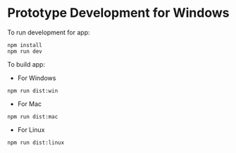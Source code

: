 # Prototype Development for Windows
To run development for app:
```
npm install
npm run dev
```
To build app:
- For Windows
```
npm run dist:win
```
- For Mac
```
npm run dist:mac
```
- For Linux
```
npm run dist:linux
```

<!-- 1. npm create vite & select your desired variant
2. create ./src/ui directory & move all contents in ./src into ./src/ui 
3. in vite.config.js, add:
    ```
    "base": "./"
    build: {
        outDir: 'dist-react',
    },
    ```
    so that it creates a 'dist-react folder' to store .html files
4. npm install --save-dev electron to install electron
5. create a ./src/electron directory & add a main.js (w/ electron.js code) file inside 
6. in package.json, under "scripts"
    ```
    "dev":"npx concurrently \"vite\" \"cross-env NODE_ENV=development electron .\""
    ```
7. for building the app, create an electron-builder.json file under root dir, and enter
    ```
    {
        "appId": "your.package.name",
        "files": ["src", "dist-react"],
        "icon": "your-image-name",
        "mac": {
            "target": "dmg"
        },
        "linux": {
            "target": "AppImage",
            "category": "Utility"
        },
        "win": {
            "target": ["portable", "msi"]
        }
    }
    ```
8. in package.json, add .js in ur "main" dir, then under "scripts" add:
    ```
    "dist:mac": "npm run build && electron-builder --mac --arm64",
    "dist:win": "npm run build && electron-builder --win --x64",
    "dist:linux": "npm run build && electron-builder --linux --x64"
    ```
9. run cmd as admin, and run command "npm run dist:name" to build
10. to implement hot-module reloading for electron:
    - "npm i --save-dev cross-env"
    - go to package.json, edit "dev:electron" value to "cross-env NODE_ENV=development electron ."
    - create a "util.js" file in the ./src/electron dir w/:
        ```
        export function isDev() {
            return process.env.NODE_ENV === "development";
        }
        ```
    - add "server" config in vite.config.js file:
        ```
        server: {
            port: YOUR_PORT_NUMBER,
            strictPort: true
        }
        ```
    - add this block of code in your ./src/electron/main.js file
        ```
        if(isDev()) {
            mainWindow.loadURL('http://localhost:YOUR_PORT_NUMBER');
        } else {
            mainWindow.loadFile(path.join(app.getAppPath(), '/dist-react/index.html'));
        }
        ```
    - run both "dev:react" and "dev:electron" -->
